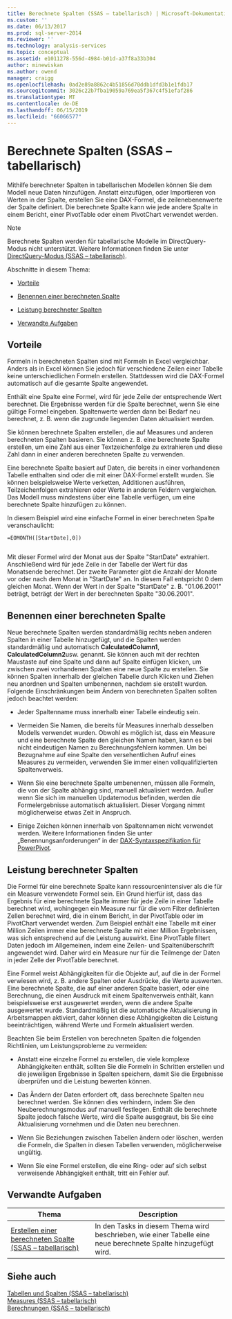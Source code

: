 ```yaml
---
title: Berechnete Spalten (SSAS – tabellarisch) | Microsoft-Dokumentation
ms.custom: ''
ms.date: 06/13/2017
ms.prod: sql-server-2014
ms.reviewer: ''
ms.technology: analysis-services
ms.topic: conceptual
ms.assetid: e1011278-556d-4984-b01d-a37f8a33b304
author: minewiskan
ms.author: owend
manager: craigg
ms.openlocfilehash: 0ad2e89a8862c4b51856d70ddb1dfd3b1e1fdb17
ms.sourcegitcommit: 3026c22b7fba19059a769ea5f367c4f51efaf286
ms.translationtype: MT
ms.contentlocale: de-DE
ms.lasthandoff: 06/15/2019
ms.locfileid: "66066577"
---
```

# <a name="calculated-columns-ssas-tabular"></a>Berechnete Spalten (SSAS – tabellarisch)
  Mithilfe berechneter Spalten in tabellarischen Modellen können Sie dem Modell neue Daten hinzufügen. Anstatt einzufügen, oder Importieren von Werten in der Spalte, erstellen Sie eine DAX-Formel, die zeilenebenenwerte der Spalte definiert. Die berechnete Spalte kann wie jede andere Spalte in einem Bericht, einer PivotTable oder einem PivotChart verwendet werden.  
  
> [!NOTE]  
>  Berechnete Spalten werden für tabellarische Modelle im DirectQuery-Modus nicht unterstützt. Weitere Informationen finden Sie unter [DirectQuery-Modus &#40;SSAS – tabellarisch&#41;](directquery-mode-ssas-tabular.md).  
  
 Abschnitte in diesem Thema:  
  
-   [Vorteile](#bkmk_understanding)  
  
-   [Benennen einer berechneten Spalte](#bkmk_naming)  
  
-   [Leistung berechneter Spalten](#bkmk_perf)  
  
-   [Verwandte Aufgaben](#bkmk_rel_tasks)  
  
##  <a name="bkmk_understanding"></a> Vorteile  
 Formeln in berechneten Spalten sind mit Formeln in Excel vergleichbar. Anders als in Excel können Sie jedoch für verschiedene Zeilen einer Tabelle keine unterschiedlichen Formeln erstellen. Stattdessen wird die DAX-Formel automatisch auf die gesamte Spalte angewendet.  
  
 Enthält eine Spalte eine Formel, wird für jede Zeile der entsprechende Wert berechnet. Die Ergebnisse werden für die Spalte berechnet, wenn Sie eine gültige Formel eingeben. Spaltenwerte werden dann bei Bedarf neu berechnet, z. B. wenn die zugrunde liegenden Daten aktualisiert werden.  
  
 Sie können berechnete Spalten erstellen, die auf Measures und anderen berechneten Spalten basieren. Sie können z. B. eine berechnete Spalte erstellen, um eine Zahl aus einer Textzeichenfolge zu extrahieren und diese Zahl dann in einer anderen berechneten Spalte zu verwenden.  
  
 Eine berechnete Spalte basiert auf Daten, die bereits in einer vorhandenen Tabelle enthalten sind oder die mit einer DAX-Formel erstellt wurden. Sie können beispielsweise Werte verketten, Additionen ausführen, Teilzeichenfolgen extrahieren oder Werte in anderen Feldern vergleichen. Das Modell muss mindestens über eine Tabelle verfügen, um eine berechnete Spalte hinzufügen zu können.  
  
 In diesem Beispiel wird eine einfache Formel in einer berechneten Spalte veranschaulicht:  
  
```  
=EOMONTH([StartDate],0])  
  
```  
  
 Mit dieser Formel wird der Monat aus der Spalte "StartDate" extrahiert. Anschließend wird für jede Zeile in der Tabelle der Wert für das Monatsende berechnet. Der zweite Parameter gibt die Anzahl der Monate vor oder nach dem Monat in "StartDate" an. In diesem Fall entspricht 0 dem gleichen Monat. Wenn der Wert in der Spalte "StartDate" z. B. "01.06.2001" beträgt, beträgt der Wert in der berechneten Spalte "30.06.2001".  
  
##  <a name="bkmk_naming"></a> Benennen einer berechneten Spalte  
 Neue berechnete Spalten werden standardmäßig rechts neben anderen Spalten in einer Tabelle hinzugefügt, und die Spalten werden standardmäßig und automatisch **CalculatedColumn1**, **CalculatedColumn2**usw. genannt. Sie können auch mit der rechten Maustaste auf eine Spalte und dann auf Spalte einfügen klicken, um zwischen zwei vorhandenen Spalten eine neue Spalte zu erstellen. Sie können Spalten innerhalb der gleichen Tabelle durch Klicken und Ziehen neu anordnen und Spalten umbenennen, nachdem sie erstellt wurden. Folgende Einschränkungen beim Ändern von berechneten Spalten sollten jedoch beachtet werden:  
  
-   Jeder Spaltenname muss innerhalb einer Tabelle eindeutig sein.  
  
-   Vermeiden Sie Namen, die bereits für Measures innerhalb desselben Modells verwendet wurden. Obwohl es möglich ist, dass ein Measure und eine berechnete Spalte den gleichen Namen haben, kann es bei nicht eindeutigen Namen zu Berechnungsfehlern kommen. Um bei Bezugnahme auf eine Spalte den versehentlichen Aufruf eines Measures zu vermeiden, verwenden Sie immer einen vollqualifizierten Spaltenverweis.  
  
-   Wenn Sie eine berechnete Spalte umbenennen, müssen alle Formeln, die von der Spalte abhängig sind, manuell aktualisiert werden. Außer wenn Sie sich im manuellen Updatemodus befinden, werden die Formelergebnisse automatisch aktualisiert. Dieser Vorgang nimmt möglicherweise etwas Zeit in Anspruch.  
  
-   Einige Zeichen können innerhalb von Spaltennamen nicht verwendet werden. Weitere Informationen finden Sie unter „Benennungsanforderungen“ in der [DAX-Syntaxspezifikation für PowerPivot](https://msdn.microsoft.com/library/ee634217(v=sql.120).aspx).  
  
##  <a name="bkmk_perf"></a> Leistung berechneter Spalten  
 Die Formel für eine berechnete Spalte kann ressourcenintensiver als die für ein Measure verwendete Formel sein. Ein Grund hierfür ist, dass das Ergebnis für eine berechnete Spalte immer für jede Zeile in einer Tabelle berechnet wird, wohingegen ein Measure nur für die vom Filter definierten Zellen berechnet wird, die in einem Bericht, in der PivotTable oder im PivotChart verwendet werden. Zum Beispiel enthält eine Tabelle mit einer Million Zeilen immer eine berechnete Spalte mit einer Million Ergebnissen, was sich entsprechend auf die Leistung auswirkt. Eine PivotTable filtert Daten jedoch im Allgemeinen, indem eine Zeilen- und Spaltenüberschrift angewendet wird. Daher wird ein Measure nur für die Teilmenge der Daten in jeder Zelle der PivotTable berechnet.  
  
 Eine Formel weist Abhängigkeiten für die Objekte auf, auf die in der Formel verwiesen wird, z. B. andere Spalten oder Ausdrücke, die Werte auswerten. Eine berechnete Spalte, die auf einer anderen Spalte basiert, oder eine Berechnung, die einen Ausdruck mit einem Spaltenverweis enthält, kann beispielsweise erst ausgewertet werden, wenn die andere Spalte ausgewertet wurde. Standardmäßig ist die automatische Aktualisierung in Arbeitsmappen aktiviert, daher können diese Abhängigkeiten die Leistung beeinträchtigen, während Werte und Formeln aktualisiert werden.  
  
 Beachten Sie beim Erstellen von berechneten Spalten die folgenden Richtlinien, um Leistungsprobleme zu vermeiden:  
  
-   Anstatt eine einzelne Formel zu erstellen, die viele komplexe Abhängigkeiten enthält, sollten Sie die Formeln in Schritten erstellen und die jeweiligen Ergebnisse in Spalten speichern, damit Sie die Ergebnisse überprüfen und die Leistung bewerten können.  
  
-   Das Ändern der Daten erfordert oft, dass berechnete Spalten neu berechnet werden. Sie können dies verhindern, indem Sie den Neuberechnungsmodus auf manuell festlegen. Enthält die berechnete Spalte jedoch falsche Werte, wird die Spalte ausgegraut, bis Sie eine Aktualisierung vornehmen und die Daten neu berechnen.  
  
-   Wenn Sie Beziehungen zwischen Tabellen ändern oder löschen, werden die Formeln, die Spalten in diesen Tabellen verwenden, möglicherweise ungültig.  
  
-   Wenn Sie eine Formel erstellen, die eine Ring- oder auf sich selbst verweisende Abhängigkeit enthält, tritt ein Fehler auf.  
  
##  <a name="bkmk_rel_tasks"></a> Verwandte Aufgaben  
  
|Thema|Description|  
|-----------|-----------------|  
|[Erstellen einer berechneten Spalte &#40;SSAS – tabellarisch&#41;](ssas-calculated-columns-create-a-calculated-column.md)|In den Tasks in diesem Thema wird beschrieben, wie einer Tabelle eine neue berechnete Spalte hinzugefügt wird.|  
  
## <a name="see-also"></a>Siehe auch  
 [Tabellen und Spalten &#40;SSAS – tabellarisch&#41;](tables-and-columns-ssas-tabular.md)   
 [Measures &#40;SSAS – tabellarisch&#41;](measures-ssas-tabular.md)   
 [Berechnungen &#40;SSAS – tabellarisch&#41;](calculations-ssas-tabular.md)  
  
  
